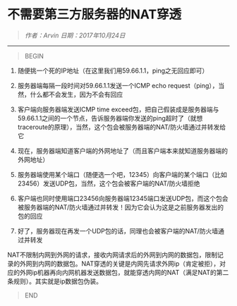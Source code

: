 # 不需要第三方服务器的NAT穿透

>*作者：Arvin 日期：2017年10月24日*

-----------------------------------

>BEGIN


1. 随便挑一个死的IP地址（在这里我们用59.66.1.1，ping之无回应即可）

2. 服务器端每隔一段时间对59.66.1.1发送一个ICMP echo request（ping），当然，什么都不会发生，因为不会有回应

3. 客户端向服务器端发送ICMP time exceed包，把自己假装成是服务器端与59.66.1.1之间的一个节点，告诉服务器端你发送的ping超时了（就想traceroute的原理），当然，这个包会被服务器端的NAT/防火墙通过并转发给它

4. 现在，服务器端知道客户端的外网地址了（而且客户端本来就知道服务器端的外网地址）

5. 服务器端使用某个端口（随便选一个吧，12345）向客户端的某个端口（比如23456）发送UDP包，当然，这个包会被客户端的NAT/防火墙拒绝

6. 客户端也同时使用端口23456向服务器端12345端口发送UDP包，而这个包会被服务器端的NAT/防火墙通过并转发！因为它会认为这是之前服务器发出的包的回应

7. 好了，服务器现在再发一个UDP包的话，同理也会被客户端的NAT/防火墙通过并转发

NAT不限制内网到外网的请求，接收内网请求后的外网到内网的数据包，限制记录的外网到内网的数据包。NAT穿透的关键是内网先请求外网ip（肯定被拒），对应的外网ip机器再向内网机器发送数据包，就能穿透内网的NAT（满足NAT的第二条规则）。其实就是ip数据包伪装。

>END